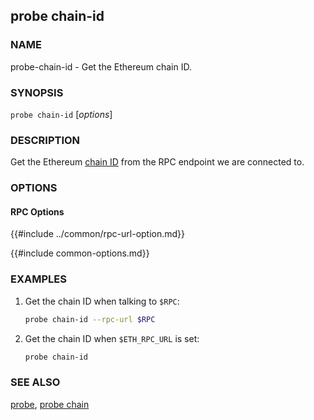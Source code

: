 ## probe chain-id

### NAME

probe-chain-id - Get the Ethereum chain ID.

### SYNOPSIS

``probe chain-id`` [*options*]

### DESCRIPTION

Get the Ethereum [chain ID][chain-id] from the RPC endpoint we are connected to.

### OPTIONS

#### RPC Options

{{#include ../common/rpc-url-option.md}}

{{#include common-options.md}}

### EXAMPLES

1. Get the chain ID when talking to `$RPC`:
    ```sh
    probe chain-id --rpc-url $RPC
    ```

2. Get the chain ID when `$ETH_RPC_URL` is set:
    ```sh
    probe chain-id
    ```

### SEE ALSO

[probe](./probe.md), [probe chain](./probe-chain.md)

[chain-id]: https://chainlist.org/
